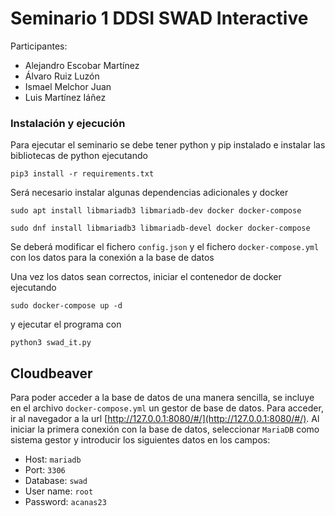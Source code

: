 # Seminario 1 DDSI SWAD Interactive

Participantes:
- Alejandro Escobar Martínez
- Álvaro Ruiz Luzón
- Ismael Melchor Juan
- Luis Martínez Iáñez

### Instalación y ejecución

Para ejecutar el seminario se debe tener python y pip instalado e instalar las bibliotecas de python ejecutando

```
pip3 install -r requirements.txt
```

Será necesario instalar algunas dependencias adicionales y docker

```
sudo apt install libmariadb3 libmariadb-dev docker docker-compose

sudo dnf install libmariadb3 libmariadb-devel docker docker-compose
```

Se deberá modificar el fichero `config.json` y el fichero `docker-compose.yml` con los datos para la conexión a la base de datos

Una vez los datos sean correctos, iniciar el contenedor de docker ejecutando

```
sudo docker-compose up -d
```

y ejecutar el programa con

```
python3 swad_it.py
```

## Cloudbeaver

Para poder acceder a la base de datos de una manera sencilla, se incluye en el archivo `docker-compose.yml` un gestor de base de datos. Para acceder, ir al navegador a la url [http://127.0.0.1:8080/#/](http://127.0.0.1:8080/#/). Al iniciar la primera conexión con la base de datos, seleccionar `MariaDB` como sistema gestor y introducir los siguientes datos en los campos:

- Host: `mariadb`
- Port: `3306`
- Database: `swad`
- User name: `root`
- Password: `acanas23`

